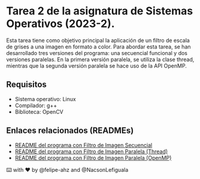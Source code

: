 # Tarea 2 de la asignatura de Sistemas Operativos (2023-2).
Esta tarea tiene como objetivo principal la aplicación de un filtro de escala de grises a una imagen en formato a color. Para abordar esta tarea, se han desarrollado tres versiones del programa: una secuencial funcional y dos versiones paralelas. En la primera versión paralela, se utiliza la clase thread, mientras que la segunda versión paralela se hace uso de la API OpenMP.

## Requisitos 
- Sistema operativo: Linux
- Compilador: g++
- Biblioteca: OpenCV

## Enlaces relacionados (READMEs)
- [README del programa con Filtro de Imagen Secuencial](./Filtro-Secuencial/Secuencial.md)
- [README del programa con Filtro de Imagen Paralela (Thread)](./Filtro-Paral-Thread/Thread.md)
- [README del programa con Filtro de Imagen Paralela (OpenMP)](./Filtro-Paral-OpenMP/OpenMP.md)

⌨️ with ❤️ by @felipe-ahz and @NacsonLefiguala